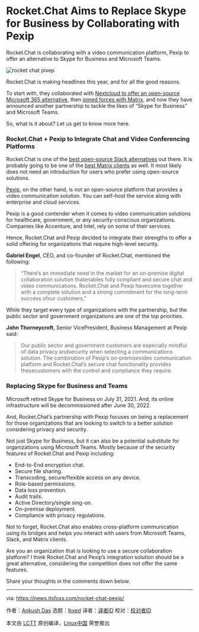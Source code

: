 [#]: subject: "Rocket.Chat Aims to Replace Skype for Business by Collaborating with Pexip"
[#]: via: "https://news.itsfoss.com/rocket-chat-pexip/"
[#]: author: "Ankush Das https://news.itsfoss.com/author/ankush/"
[#]: collector: "lkxed"
[#]: translator: " "
[#]: reviewer: " "
[#]: publisher: " "
[#]: url: " "

Rocket.Chat Aims to Replace Skype for Business by Collaborating with Pexip
======
Rocket.Chat is collaborating with a video communication platform, Pexip to offer an alternative to Skype for Business and Microsoft Teams.

![rocket chat pixep][1]

Rocket.Chat is making headlines this year, and for all the good reasons.

To start with, they collaborated with [Nextcloud to offer an open-source Microsoft 365 alternative][2], then [joined forces with Matrix][3], and now they have announced another partnership to tackle the likes of “Skype for Business” and Microsoft Teams.

So, what is it about? Let us get to know more here.

### Rocket.Chat + Pexip to Integrate Chat and Video Conferencing Platforms

Rocket.Chat is one of the [best open-source Slack alternatives][4] out there. It is probably going to be one of the [best Matrix clients][5] as well. It most likely does not need an introduction for users who prefer using open-source solutions.

[Pexip][6], on the other hand, is not an open-source platform that provides a video communication solution. You can self-host the service along with enterprise and cloud services.

Pexip is a good contender when it comes to video communication solutions for healthcare, government, or any security-conscious organizations. Companies like Accenture, and Intel, rely on some of their services.

Hence, Rocket.Chat and Pexip decided to integrate their strengths to offer a solid offering for organizations that require high-level security.

**Gabriel Engel**, CEO, and co-founder of Rocket.Chat, mentioned the following:

> “There’s an immediate need in the market for an on-premise digital collaboration solution thatenables fully compliant and secure chat and video communications. Rocket.Chat and Pexip havecome together with a complete solution and a strong commitment for the long-term success ofour customers,”

While they target every type of organizations with the partnership, but the public sector and government organizations are one of the top priorities.

**John Thorneycroft**, Senior VicePresident, Business Management at Pexip said:

> Our public sector and government customers are especially mindful of data privacy andsecurity when selecting a communications solution. The combination of Pexip’s on-premisevideo communication platform and Rocket.Chat’s secure chat functionality provides thesecustomers with the control and compliance they require.

### Replacing Skype for Business and Teams

Microsoft retired Skype for Business on July 31, 2021. And, its online infrastructure will be decommissioned after June 30, 2022.

And, Rocket.Chat’s partnership with Pexip focuses on being a replacement for those organizations that are looking to switch to a better solution considering privacy and security.

Not just Skype for Business, but it can also be a potential substitute for organizations using Microsoft Teams. Mostly because of the security features of Rocket.Chat and Pexip including:

* End-to-End encryption chat.
* Secure file sharing.
* Transcoding, secure/flexible access on any device.
* Role-based permissions.
* Data loss prevention.
* Audit trails.
* Active Directory/single sing-on.
* On-premise deployment.
* Compliance with privacy regulations.

Not to forget, Rocket.Chat also enables cross-platform communication using its bridges and helps you interact with users from Microsoft Teams, Slack, and Matrix clients.

Are you an organization that is looking to use a secure collaboration platform? I think Rocket.Chat and Pexip’s integration solution should be a great alternative, considering the competition does not offer the same features.

Share your thoughts in the comments down below.

--------------------------------------------------------------------------------

via: https://news.itsfoss.com/rocket-chat-pexip/

作者：[Ankush Das][a]
选题：[lkxed][b]
译者：[译者ID](https://github.com/译者ID)
校对：[校对者ID](https://github.com/校对者ID)

本文由 [LCTT](https://github.com/LCTT/TranslateProject) 原创编译，[Linux中国](https://linux.cn/) 荣誉推出

[a]: https://news.itsfoss.com/author/ankush/
[b]: https://github.com/lkxed
[1]: https://news.itsfoss.com/wp-content/uploads/2022/06/rocketchat-pixep-collabortation.jpg
[2]: https://news.itsfoss.com/rocket-chat-nextcloud-collaboration/
[3]: https://news.itsfoss.com/rocket-chat-matrix/
[4]: https://itsfoss.com/open-source-slack-alternative/
[5]: https://itsfoss.com/best-matrix-clients/
[6]: https://www.pexip.com/

